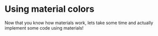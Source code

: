 # Using material colors
Now that you know how materials work, lets take some time and actually implement some code using materials!

